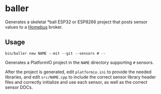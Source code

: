 # baller

Generates a skeletal *ball ESP32 or ESP8266 project that posts sensor values to a [Homebus](https://github.com/HomeBusProjects/homebus) broker.

## Usage

```
bin/baller new NAME --mit --git --sensors # --
```

Generates a PlatformIO project in the `NAME` directory supporting `#` sensors.

After the project is generated, edit `platformio.ini` to provide the needed libraries, 
and edit `src/NAME.cpp` to include the correct sensor library header
files and correctly initialize and use each sensor, as well as the
correct sensor DDCs.
